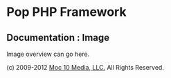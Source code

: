 Pop PHP Framework
=================

Documentation : Image
---------------------

Image overview can go here.

(c) 2009-2012 [Moc 10 Media, LLC.](http://www.moc10media.com) All Rights Reserved.
